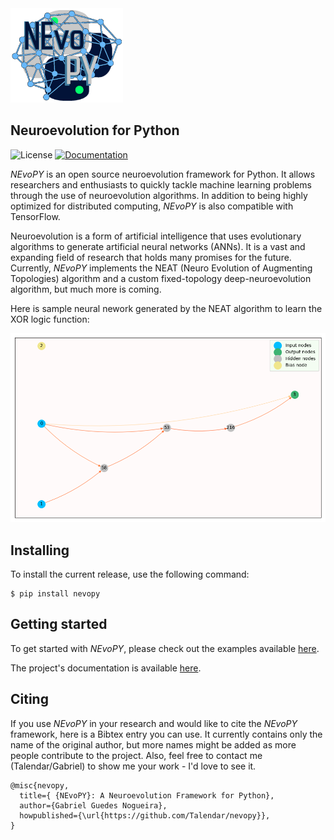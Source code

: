 <img src="./docs/imgs/nevopy.png" width="180" alt="NEvoPY logo">

<h2> Neuroevolution for Python </h2>

![License](https://img.shields.io/github/license/Talendar/nevopy?style=plastic)
[![Documentation](https://img.shields.io/badge/api-reference-blue.svg)](https://nevopy.readthedocs.io/en/latest/index.html) 

*NEvoPY* is an open source neuroevolution framework for Python. It allows 
researchers and enthusiasts to quickly tackle machine learning problems 
through the use of neuroevolution algorithms. In addition to being highly 
optimized for distributed computing, *NEvoPY* is also compatible with
TensorFlow.

Neuroevolution is a form of artificial intelligence that uses evolutionary
algorithms to generate artificial neural networks (ANNs). It is a vast and 
expanding field of research that holds many promises for the future. Currently,
*NEvoPY* implements the NEAT (Neuro Evolution of Augmenting Topologies) algorithm
and a custom fixed-topology deep-neuroevolution algorithm, but much more is coming.

Here is sample neural nework generated by the NEAT algorithm to learn the XOR logic 
function:

<img src="./docs/imgs/sample_network.png" width="700" alt="Sample neural network">

<h2> Installing </h2>

To install the current release, use the following command:

```
$ pip install nevopy
```

<h2> Getting started </h2>

To get started with *NEvoPY*, please check out the examples available
[here](https://github.com/Talendar/nevopy/tree/master/examples).

The project's documentation is available
[here](https://nevopy.readthedocs.io/en/latest/index.html).

<h2> Citing </h2>

If you use *NEvoPY* in your research and would like to cite the *NEvoPY*
framework, here is a Bibtex entry you can use. It currently contains only the
name of the original author, but more names might be added as more people
contribute to the project. Also, feel free to contact me (Talendar/Gabriel) to
show me your work - I'd love to see it.

```
@misc{nevopy,
  title={ {NEvoPY}: A Neuroevolution Framework for Python},
  author={Gabriel Guedes Nogueira},
  howpublished={\url{https://github.com/Talendar/nevopy}},   
}
```
